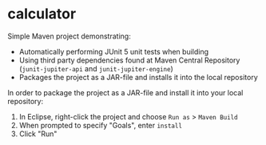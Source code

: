 # calculator
 
Simple Maven project demonstrating:
- Automatically performing JUnit 5 unit tests when building
- Using third party dependencies found at Maven Central Repository (``junit-jupiter-api`` and ``junit-jupiter-engine``)
- Packages the project as a JAR-file and installs it into the local repository

In order to package the project as a JAR-file and install it into your local repository:
1. In Eclipse, right-click the project and choose ``Run as`` > ``Maven Build``
2. When prompted to specify "Goals", enter ``install``
3. Click "Run"
